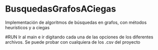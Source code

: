 # BusquedasGrafosACiegas

Implementación de algoritmos de búsquedas en grafos, con métodos heurísticos y a ciegas

#RUN
Ir al main e ir digitando cada una de las opciones de los diferentes archivos.
Se puede probar con cualquiera de los .csv del proyecto

